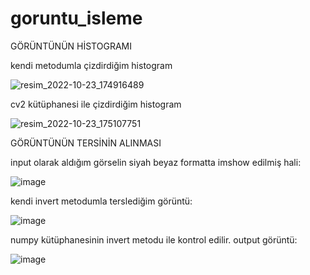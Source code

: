 # goruntu_isleme

GÖRÜNTÜNÜN HİSTOGRAMI

kendi metodumla çizdirdiğim histogram

![resim_2022-10-23_174916489](https://user-images.githubusercontent.com/104938264/197398886-8012821d-4a30-4937-9012-32910579c089.png)

cv2 kütüphanesi ile çizdirdiğim histogram

![resim_2022-10-23_175107751](https://user-images.githubusercontent.com/104938264/197398965-b3b209dd-33ae-4a25-ba0f-744b6ca05753.png)




GÖRÜNTÜNÜN TERSİNİN ALINMASI

input olarak aldığım görselin siyah beyaz formatta imshow edilmiş hali:


![image](https://user-images.githubusercontent.com/104938264/198854171-809bb7de-3f0e-43db-b004-267330db3edf.png)


kendi invert metodumla terslediğim görüntü:


![image](https://user-images.githubusercontent.com/104938264/198854204-86c76e7f-98d3-4172-9095-e9dfca5d046f.png)


numpy kütüphanesinin invert metodu ile kontrol edilir. output görüntü:


![image](https://user-images.githubusercontent.com/104938264/198854257-d79e8fe8-f1c2-4c11-bca6-bbdfdeeb47a6.png)

